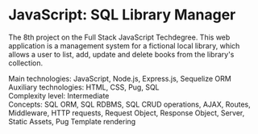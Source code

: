 # JavaScript: SQL Library Manager
 The 8th project on the Full Stack JavaScript Techdegree. This web application is a management system for a fictional local library, which allows a user to list, add, update and delete books from the library's collection. 
 
Main technologies: JavaScript, Node.js, Express.js, Sequelize ORM<br>
Auxiliary technologies: HTML, CSS, Pug, SQL<br>
Complexity level: Intermediate<br>
Concepts: SQL ORM, SQL RDBMS, SQL CRUD operations, AJAX, Routes, Middleware, HTTP requests, Request Object, Response Object, Server, Static Assets, Pug Template rendering<br>

